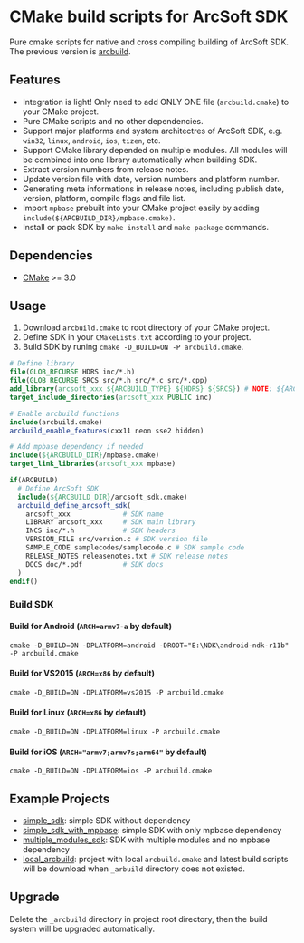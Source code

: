 # CMake build scripts for ArcSoft SDK

Pure cmake scripts for native and cross compiling building of ArcSoft SDK.
The previous version is [arcbuild](http://172.17.10.213/lny1856/arcbuild).


## Features

- Integration is light! Only need to add ONLY ONE file (`arcbuild.cmake`) to your CMake project.
- Pure CMake scripts and no other dependencies.
- Support major platforms and system architectres of ArcSoft SDK, e.g. `win32`, `linux`, `android`, `ios`, `tizen`, etc.
- Support CMake library depended on multiple modules. All modules will be combined into one library automatically when building SDK.
- Extract version numbers from release notes.
- Update version file with date, version numbers and platform number.
- Generating meta informations in release notes, including publish date, version, platform, compile flags and file list.
- Import `mpbase` prebuilt into your CMake project easily by adding `include(${ARCBUILD_DIR}/mpbase.cmake)`.
- Install or pack SDK by `make install` and `make package` commands.


## Dependencies

- [CMake](http://cmake.org/) >= 3.0


## Usage

1. Download `arcbuild.cmake` to root directory of your CMake project.
2. Define SDK in your `CMakeLists.txt` according to your project.
3. Build SDK by runing `cmake -D_BUILD=ON -P arcbuild.cmake`.

```cmake
# Define library
file(GLOB_RECURSE HDRS inc/*.h)
file(GLOB_RECURSE SRCS src/*.h src/*.c src/*.cpp)
add_library(arcsoft_xxx ${ARCBUILD_TYPE} ${HDRS} ${SRCS}) # NOTE: ${ARCBUILD_TYPE}
target_include_directories(arcsoft_xxx PUBLIC inc)

# Enable arcbuild functions
include(arcbuild.cmake)
arcbuild_enable_features(cxx11 neon sse2 hidden)

# Add mpbase dependency if needed
include(${ARCBUILD_DIR}/mpbase.cmake)
target_link_libraries(arcsoft_xxx mpbase)

if(ARCBUILD)
  # Define ArcSoft SDK
  include(${ARCBUILD_DIR}/arcsoft_sdk.cmake)
  arcbuild_define_arcsoft_sdk(
    arcsoft_xxx             # SDK name
    LIBRARY arcsoft_xxx     # SDK main library
    INCS inc/*.h            # SDK headers
    VERSION_FILE src/version.c # SDK version file
    SAMPLE_CODE samplecodes/samplecode.c # SDK sample code
    RELEASE_NOTES releasenotes.txt # SDK release notes
    DOCS doc/*.pdf          # SDK docs
  )
endif()
```

### Build SDK

#### Build for Android (`ARCH=armv7-a` by default)

```shell
cmake -D_BUILD=ON -DPLATFORM=android -DROOT="E:\NDK\android-ndk-r11b" -P arcbuild.cmake
```

#### Build for VS2015 (`ARCH=x86` by default)

```shell
cmake -D_BUILD=ON -DPLATFORM=vs2015 -P arcbuild.cmake
```

#### Build for Linux (`ARCH=x86` by default)

```shell
cmake -D_BUILD=ON -DPLATFORM=linux -P arcbuild.cmake
```

#### Build for iOS (`ARCH="armv7;armv7s;arm64"` by default)

```shell
cmake -D_BUILD=ON -DPLATFORM=ios -P arcbuild.cmake
```


## Example Projects

- [simple_sdk](examples/simple_sdk): simple SDK without dependency
- [simple_sdk_with_mpbase](examples/simple_sdk_with_mpbase): simple SDK with only mpbase dependency
- [multiple_modules_sdk](examples/multiple_modules_sdk): SDK with multiple modules and no mpbase dependency
- [local_arcbuild](examples/local_arcbuild): project with local `arcbuild.cmake` and latest build scripts will be download when `_arbuild` directory does not existed.


## Upgrade

Delete the `_arcbuild` directory in project root directory, then the build system will be upgraded automatically.
